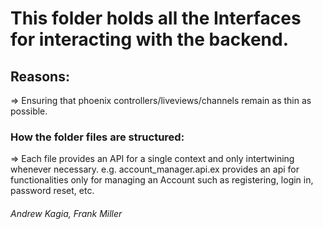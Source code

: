 # This folder holds all the Interfaces for interacting with the backend.

## Reasons:

=> Ensuring that phoenix controllers/liveviews/channels remain as thin as possible.

### How the folder files are structured:

=> Each file provides an API for a single context and only intertwining whenever necessary.
e.g. account_manager.api.ex provides an api for functionalities only for managing an Account such as registering, login in, password reset, etc.

###### Andrew Kagia, Frank Miller
